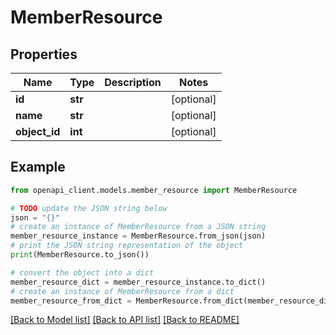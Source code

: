 # MemberResource


## Properties

Name | Type | Description | Notes
------------ | ------------- | ------------- | -------------
**id** | **str** |  | [optional] 
**name** | **str** |  | [optional] 
**object_id** | **int** |  | [optional] 

## Example

```python
from openapi_client.models.member_resource import MemberResource

# TODO update the JSON string below
json = "{}"
# create an instance of MemberResource from a JSON string
member_resource_instance = MemberResource.from_json(json)
# print the JSON string representation of the object
print(MemberResource.to_json())

# convert the object into a dict
member_resource_dict = member_resource_instance.to_dict()
# create an instance of MemberResource from a dict
member_resource_from_dict = MemberResource.from_dict(member_resource_dict)
```
[[Back to Model list]](../README.md#documentation-for-models) [[Back to API list]](../README.md#documentation-for-api-endpoints) [[Back to README]](../README.md)


